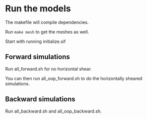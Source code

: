 # Run the models

The makefile will compile dependencies.

Run `make mesh` to get the meshes as well.

Start with running initialize.sif

## Forward simulations
Run all_forward.sh for no horizontal shear.

You can then run all_oop_forward.sh to do the horizontally sheared simulations.

## Backward simulations
Run all_backward.sh and all_oop_backward.sh.
